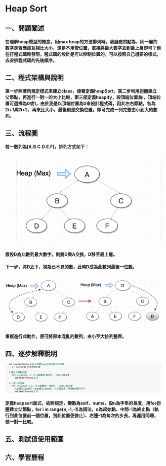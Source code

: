 # Heap Sort
## 一、問題闡述
#### 在理解heap模型的概念，用max heap的方法排列時，我疑惑的點為，同一層的數字是否應該互相比大小，還是不用管位置，直接將最大數字丟到最上層即可？但在打程式碼時發現，程式碼的設計是可以控制位置的，可以按照自己想要的樣式，去安排程式碼的先後順序。
## 二、程式架構與說明
#### 第一步照著所規定模式來建立class，接著定義heapSort，第二步利用迴圈建立父節點，再進行一對一的大小比較，第三部定義heapify，設頂端位置為i，頂端位置可選擇為0或1，由於我是以頂端位置為0來設計程式碼，因此左右節點，各為2*i+1與2*i+2，再來比大小，最後則是交換位置，即可完成一列完整由小到大的數列。
## 三、流程圖
#### 若一數列為[A.B.C.D.E.F]，排列方式如下：
![](/image/螢幕截圖%202019-11-03%2012.53.36.png)
#### 假設D為此數列最大數字，則將D與A交換，D移至最上層。
#### 下一步，將D丟下，視為已不見的數，此時D成為此數列最後一位數。
![](/image/螢幕截圖%202019-11-03%2013.10.53.png)
#### 重複進行此動作，便可將原本混亂的數列，由小至大排列整齊。
## 四、逐步解釋說明
![](/image/螢幕截圖%202019-11-08%2000.31.37.png)
#### 定義heapsort函式，依照規定，變數為self、nums，設n為字串的長度，用for迴圈建立父節點，for i in range(n,-1,-1)為語法，n為起始點、中間-1為終止點（執行到此位置前一個位置，到此位置便停止）、右邊-1為每次的步長，再運用同理，做一對一比較。

## 五、測試值使用範圍
## 六、學習歷程
